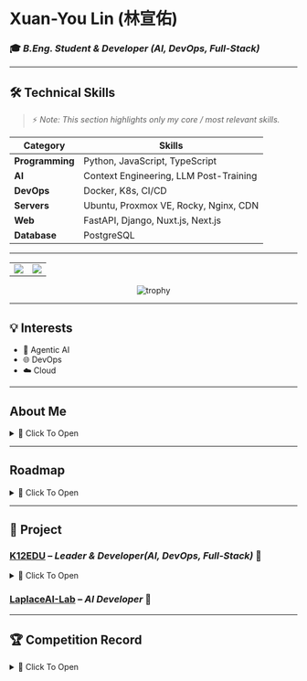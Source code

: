 # Xuan-You Lin (林宣佑)

### 🎓 *B.Eng. Student & Developer (AI, DevOps, Full-Stack)* 

---

## 🛠️ Technical Skills
> ⚡ *Note: This section highlights only my core / most relevant skills.*

| Category                    | Skills                                                            |
| --------------------------- | ----------------------------------------------------------------- |
| **Programming** | Python, JavaScript, TypeScript |
| **AI** | Context Engineering, LLM Post-Training |
| **DevOps** | Docker, K8s, CI/CD |
| **Servers** | Ubuntu, Proxmox VE, Rocky, Nginx, CDN |
| **Web** | FastAPI, Django, Nuxt.js, Next.js |
| **Database** | PostgreSQL |

---

<!-- GitHub Stats Side by Side -->
<table>
  <tr>
    <td>
      <img src="https://github-readme-stats.vercel.app/api?username=TsukiSama9292&show_icons=true&theme=gruvbox&hide_border=true" />
    </td>
    <td>
      <img src="https://github-readme-stats.vercel.app/api/top-langs/?username=TsukiSama9292&layout=compact&theme=gruvbox&hide_border=true" />
    </td>
  </tr>
</table>

<!-- GitHub Profile Trophy -->
<p align="center">
  <img src="https://github-profile-trophy.vercel.app/?username=TsukiSama9292&theme=gruvbox&row=1&column=7" alt="trophy" />
</p>

---

## 💡 Interests  
+ 🎯 Agentic AI
+ 🌐 DevOps
+ ☁️ Cloud

---

## About Me
<details>
  <summary>📖 Click To Open</summary>
I am an innovative third-year Computer Science and Information Engineering student at National Ilan University, with a passion for integrating artificial intelligence into digital learning games and pursuing cutting-edge research. Since February 2025, I have been working as an AI Developer at LaplaceAI, where I focus on developing AI agents and exploring frontier research topics. In November 2023, I took the lead in founding K12EDU, whose mission is to make learning fun, challenging, and rewarding. Through K12EDU, I have overseen the development of a large-scale smart education platform alongside a talented team that includes a Unity game design engineer, a back-end game logic API engineer, and two full-stack engineers—including myself.

My responsibilities span AI development, DevOps, full-stack engineering, server system architecture design, CI/CD pipeline implementation, technical research, backend and server infrastructure management, cybersecurity, and overall operations—all of which I manage directly. Under my leadership, our 2025 capstone project earned first place. I bring strong expertise in AI agent development, prompt engineering, system design, server architecture, Unity integration with APIs and web servers, container orchestration, and full-stack web frameworks.

At K12EDU, we have greatly benefited from the invaluable suggestions and constructive feedback provided by supervising professors, lab seniors, and volunteer testers. Their insights have played a crucial role in refining our platform and shaping our design and development strategies, and I am deeply grateful for their support.
</details>

---

## Roadmap
<details>
  <summary>📖 Click To Open</summary>
**2022.09 – Present**  
+ 👨‍🎓 B.Eng. in Computer Science and Information Engineering  
  + 🏫 National Ilan University (NIU), Taiwan  
  + 📍 No. 1, Section 1, Shennong Rd, Yilan City, Yilan County 260, Taiwan  

**2023.11 – 2025.07**  
+ 🧑‍💻 K12EDU. Team Leader & Developer (AI, DevOps, Full-Stack)  
  + 🥼 Computer Science RFID Lab (soon to be renamed Radar Lab), NIU  
  + 🥇 1st Place – 2025 College of Electrical Engineering and Computer Science Capstone Research Achievement Competition, NIU
  + 🥈 2nd Place - Department of Computer Science and Information Engineering Capstone Research Achievement Competition, NIU
  + 🥈 Excellence Award - Programming, Information, and AI Applications Competition, NIU 
  + 📊 Contribution: 50%

**2025.05 – Present**  
+ 🧠 AI Developer at [LaplaceAI](https://laplaceai.co/)

**2025.07 - Present**
+ 🇹🇼 College Student Research Project
  + Intelligent Learning Assistant and Gamified Learning Platform: A Digital Education Solution Based on LLM and Unity
  + MOST Project Number 114-2813-C-197-023-E

**2025.09 – Present**
* 😮‍💨 Deep Learning Dropout & Reliable AI Advocate
  * 🛑 Stepping Away from Deep Learning: The current landscape of deep learning demands enormous computational and financial resources to achieve stability, efficiency, and low hallucination rates. Such requirements make it increasingly impractical and unsustainable for long-term development.
  * 🔄 Pivot to Reliability: Instead of treating deep learning as an opaque black box, my focus is on moving beyond purely deep learning approaches by integrating principle-driven design and algorithmic techniques. The goal is to make AI more reliable—closer to stable software engineering rather than unpredictable experimentation.
</details>

---

## 💼 Project

### [K12EDU](https://github.com/k12edu) – *Leader & Developer(AI, DevOps, Full-Stack)* 🚀  

<details>
  <summary>📖 Click To Open</summary>
🎓 RFID Lab, Department of Computer Science and Information Engineering, National Ilan University | 2024 Capstone Project Team  

We are a four-member team dedicated to developing an **AI-integrated digital learning platform** that makes K-12 education more engaging and effective through gamification.

- 🔗 [About the Organization](https://www.k12edu.uk)  
- 🎮 [Digital Learning Game Platform](https://game.k12edu.uk) – browser-based games  
- 🤖 [AI Learning Assistant](https://ai.k12edu.uk/) – integrated with web search and RAG technology  
- 📝 [Teacher Question Upload Platform with AI](https://teacher.k12edu.uk/) – design educational content with AI assistance  
- ⚖️ [Online Judge](https://judge.k12edu.uk/) – provide programming questions and verify the correctness of the program  
- 🐧 [Linux Lab](https://linux-lab.k12edu.uk/#/) – hands-on development document for IT learners

Our mission: **Make learning fun, challenging, and rewarding!**

</details>

### [LaplaceAI-Lab](https://github.com/LaplaceAI-Lab) – *AI Developer* 🚀

---

## 🏆 Competition Record

<details>
  <summary>📖 Click To Open</summary>
| Year | Competition Name         | Role           | Award / Ranking |
|------|--------------------------|----------------|-----------------|
| 2025 | [College of Electrical Engineering and Computer Science Capstone Research Achievement Competition, NIU](https://raw.githubusercontent.com/TsukiSama9292/OpenData/refs/heads/main/images/Certificates_and_Diplomas/College_of_Electrical_Engineering_and_Computer_Science_Capstone_Project_Exhibition.png)   | Team Leader    | 1st Place       |
| 2025 | Department of Computer Science and Information Engineering Capstone Research Achievement Competition, NIU | Team Leader | 2nd Place |
| 2025 | Programming, Information, and AI Applications Competition, NIU | Team Leader | Excellence Award |
</details>